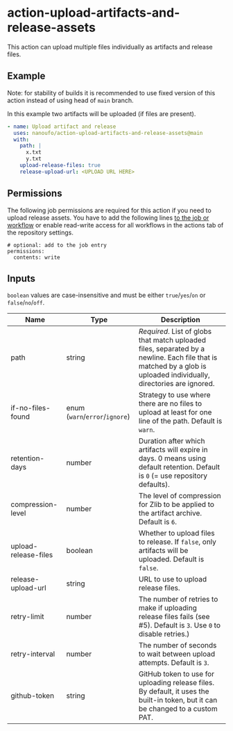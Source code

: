 # action-upload-artifacts-and-release-assets

This action can upload multiple files individually as artifacts and release files.

## Example

Note: for stability of builds it is recommended to use fixed version of this action instead of using head of `main` branch.

In this example two artifacts will be uploaded (if files are present).

```yaml
- name: Upload artifact and release
  uses: nanoufo/action-upload-artifacts-and-release-assets@main  
  with:
    path: |
      x.txt
      y.txt
    upload-release-files: true
    release-upload-url: <UPLOAD URL HERE>
```

## Permissions
The following job permissions are required for this action if you need to upload release assets.
You have to add the following lines [to the job or workflow](https://docs.github.com/en/actions/using-jobs/assigning-permissions-to-jobs) or enable read-write access for all workflows in the actions tab of the repository settings.

```
# optional: add to the job entry
permissions:
  contents: write
```

## Inputs

`boolean` values are case-insensitive and must be either `true`/`yes`/`on` or `false`/`no`/`off`.

| Name | Type | Description |
| ---- | ---  | ----------- |
| path | string | _Required_. List of globs that match uploaded files, separated by a newline. Each file that is matched by a glob is uploaded individually, directories are ignored. |
| if-no-files-found | enum (`warn`/`error`/`ignore`) | Strategy to use where there are no files to upload at least for one line of the path. Default is `warn`. |
| retention-days | number | Duration after which artifacts will expire in days. 0 means using default retention. Default is `0` (= use repository defaults). |
| compression-level | number | The level of compression for Zlib to be applied to the artifact archive. Default is `6`. |
| upload-release-files  | boolean | Whether to upload files to release. If `false`, only artifacts will be uploaded. Default is `false`. |
| release-upload-url  | string | URL to use to upload release files. |
| retry-limit  | number | The number of retries to make if uploading release files fails (see #5). Default is `3`. Use `0` to disable retries.) |
| retry-interval  | number | The number of seconds to wait between upload attempts. Default is `3`. |
| github-token    | string | GitHub token to use for uploading release files. By default, it uses the built-in token, but it can be changed to a custom PAT. |
